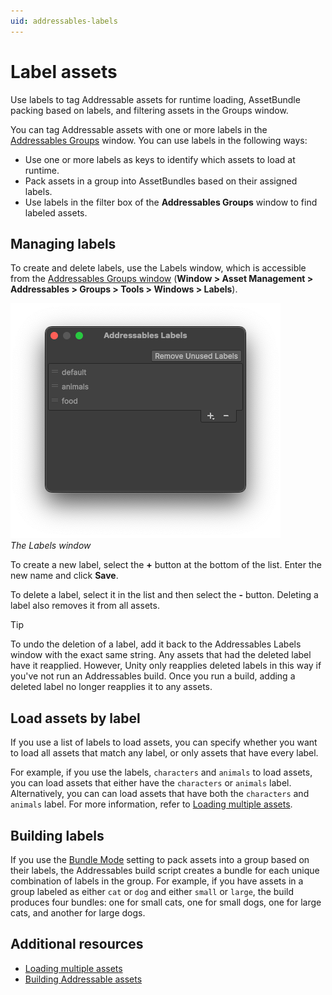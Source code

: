 ```yaml
---
uid: addressables-labels
---
```


# Label assets

Use labels to tag Addressable assets for runtime loading, AssetBundle packing based on labels, and filtering assets in the Groups window.

You can tag Addressable assets with one or more labels in the [Addressables Groups](GroupsWindow.md) window. You can use labels in the following ways:

* Use one or more labels as keys to identify which assets to load at runtime.
* Pack assets in a group into AssetBundles based on their assigned labels.
* Use labels in the filter box of the **Addressables Groups** window to find labeled assets.

## Managing labels

To create and delete labels, use the Labels window, which is accessible from the [Addressables Groups window](GroupsWindow.md) (**Window &gt; Asset Management &gt; Addressables &gt; Groups &gt; Tools &gt; Windows &gt; Labels**).

![](images/addressables-labels-window.png)<br/>*The Labels window*

To create a new label, select the __+__ button at the bottom of the list. Enter the new name and click __Save__.

To delete a label, select it in the list and then select the __-__ button. Deleting a label also removes it from all assets.

> [!TIP]
> To undo the deletion of a label, add it back to the Addressables Labels window with the exact same string. Any assets that had the deleted label have it reapplied. However, Unity only reapplies deleted labels in this way if you've not run an Addressables build. Once you run a build, adding a deleted label no longer reapplies it to any assets.

## Load assets by label

If you use a list of labels to load assets, you can specify whether you want to load all assets that match any label, or only assets that have every label.

For example, if you use the labels, `characters` and `animals` to load assets, you can load assets that either have the `characters` or `animals` label. Alternatively, you can can load assets that have both the `characters` and `animals` label. For more information, refer to [Loading multiple assets](load-assets.md#load-multiple-assets).

## Building labels

If you use the [Bundle Mode](xref:addressables-content-packing-and-loading-schema) setting to pack assets into a group based on their labels, the Addressables build script creates a bundle for each unique combination of labels in the group. For example, if you have assets in a group labeled as either `cat` or `dog` and either `small` or `large`, the build produces four bundles: one for small cats, one for small dogs, one for large cats, and another for large dogs.

## Additional resources

* [Loading multiple assets](load-assets.md#load-multiple-assets)
* [Building Addressable assets](Builds.md)